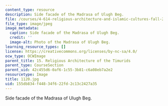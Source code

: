 ```yaml
---
content_type: resource
description: Side facade of the Madrasa of Ulugh Beg.
file: /courses/4-614-religious-architecture-and-islamic-cultures-fall-2002/155db834f44834f622fd2c13c2427a35_1120.jpg
file_type: image/jpeg
image_metadata:
  caption: Side facade of the Madrasa of Ulugh Beg.
  credit: ''
  image-alt: Photo of the Madrasa of Ulugh Beg.
learning_resource_types: []
license: https://creativecommons.org/licenses/by-nc-sa/4.0/
ocw_type: OCWImage
parent_title: 15. Religious Architecture of the Timurids
parent_type: CourseSection
parent_uid: 42c455d6-0af6-1c55-3b81-c6a08eb7a2e2
resourcetype: Image
title: 1120.jpg
uid: 155db834-f448-34f6-22fd-2c13c2427a35
---
```

Side facade of the Madrasa of Ulugh Beg.